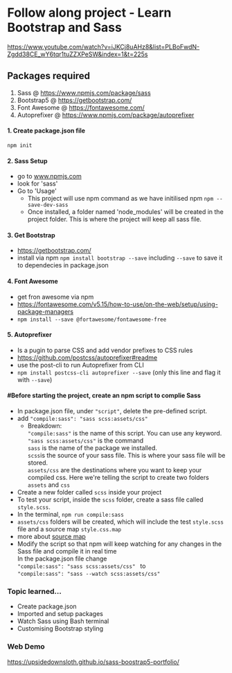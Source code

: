 # Follow along project - Learn Bootstrap and Sass
https://www.youtube.com/watch?v=iJKCj8uAHz8&list=PLBoFwdN-Zgdd38CE_wY6tqr1tuZZXPeSW&index=1&t=225s

## Packages required
1. Sass @ https://www.npmjs.com/package/sass
2. Bootstrap5 @ https://getbootstrap.com/
3. Font Awesome @ https://fontawesome.com/
4. Autoprefixer @ https://www.npmjs.com/package/autoprefixer

#### 1. Create package.json file
```npm init```

#### 2. Sass Setup
- go to www.npmjs.com
- look for 'sass'
- Go to 'Usage'
    - This project will use npm command as we have initilised npm
    ```npm --save-dev-sass```
    - Once installed, a folder named 'node_modules' will be created in the project folder. This is where the project will keep all sass file.

#### 3. Get Bootstrap
- https://getbootstrap.com/
- install via npm ``npm install bootstrap --save``
    including ``--save`` to save it to dependecies in package.json

#### 4. Font Awesome
- get fron awesome via npm
- https://fontawesome.com/v5.15/how-to-use/on-the-web/setup/using-package-managers
- ``npm install --save @fortawesome/fontawesome-free``

#### 5. Autoprefixer
- Is a pugin to parse CSS and add vendor prefixes to CSS rules
- https://github.com/postcss/autoprefixer#readme
- use the post-cli to run Autoprefixer from CLI
- ``npm install postcss-cli autoprefixer --save`` (only this line and flag it with ``--save``)

#### #Before starting the project, create an npm script to complie Sass
- In package.json file, under ``"script"``, delete the pre-defined script.
- add ``"compile:sass": "sass scss:assets/css" `` 
    - Breakdown: <br>
    ``"compile:sass"`` is the name of this script. You can use any keyword. <br>
    `` "sass scss:assets/css" `` is the command 
    <br> ``sass`` is the name of the package we installed. 
    <br> ``scss``is the source of your sass file. This is where your sass file will be stored.
    <br> ``assets/css`` are the destinations where you want to keep your compiled css. Here we're telling the script to create two folders ``assets`` and ``css``
- Create a new folder called ``scss`` inside your project
- To test your script, inside the ``scss`` folder, create a sass file called ``style.scss``.
- In the terminal, ``npm run compile:sass``
- ``assets/css`` folders will be created, which will include the test ``style.scss`` file and a source map ``style.css.map``
- more about <a href="https://youtu.be/iJKCj8uAHz8?list=PLBoFwdN-Zgdd38CE_wY6tqr1tuZZXPeSW&t=945">source map</a>
- Modify the script so that npm will keep watching for any changes in the Sass file and compile it in real time
<br> In the package.json file change <br> ``"compile:sass": "sass scss:assets/css" `` to <br> ``"compile:sass": "sass --watch scss:assets/css" ``

### Topic learned...
- Create package.json
- Imported and setup packages
- Watch Sass using Bash terminal
- Customising Bootstrap styling

### Web Demo
https://upsidedownsloth.github.io/sass-boostrap5-portfolio/

